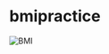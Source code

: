 # bmipractice
![BMI](https://user-images.githubusercontent.com/115917238/209613932-f8443ddf-ed50-45f9-9636-15ea3b3d6eec.jpg)
